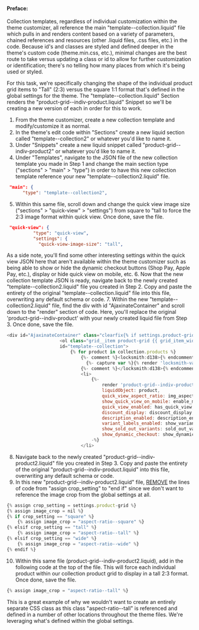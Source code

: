 #### Preface:

Collection templates, regardless of individual customization within the theme customizer, all reference the main "template--collection.liquid" file which pulls in and renders content based on a variety of parameters, chained references and resources (other .liquid files, .css files, etc.) in the code. Because id's and classes are styled and defined deeper in the theme's custom code (theme.min.css, etc.), minimal changes are the best route to take versus updating a class or id to allow for further customization or identification; there's no telling how many places from which it's being used or styled.

For this task, we're specifically changing the shape of the individual product grid items to "Tall" (2:3) versus the square 1:1 format that's defined in the global settings for the theme. The "template--collection.liquid" Section renders the "product-grid--indiv-product.liquid" Snippet so we'll be creating a new version of each in order for this to work.

1. From the theme customizer, create a new collection template and modify/customize it as normal.
2. In the theme's edit code within "Sections" create a new liquid section called "template--collection2" or whatever you'd like to name it. 
3. Under "Snippets" create a new liquid snippet called "product-grid--indiv-product2" or whatever you'd like to name it. 
4. Under "Templates", navigate to the JSON file of the new collection template you made in Step 1 and change the main section type ("sections" > "main" > "type") in order to have this new collection template reference your new "template--collection2.liquid" file.
```JSON
 "main": {
      "type": "template--collection2",
```
 5. Within this same file, scroll down and change the quick view image size ("sections" > "quick-view" > "settings") from square to "tall to force the 2:3 image format within quick view. Once done, save the file.
```JSON
 "quick-view": {
          "type": "quick-view",
          "settings": {
            "quick-view-image-size": "tall",
```
As a side note, you'll find some other interesting settings within the quick view JSON here that aren't available within the theme customizer such as being able to show or hide the dynamic checkout buttons (Shop Pay, Apple Pay, etc.), display or hide quick view on mobile, etc.
6. Now that the new collection template JSON is ready, navigate back to the newly created "template--collection2.liquid" file you created in Step 2. Copy and paste the entirety of the original "template--collection.liquid" file into this file, overwriting any default schema or code.
7. Within the new "template--collection2.liquid" file, find the div with id "AjaxinateContainer" and scroll down to the "render" section of code. Here, you'll replace the original 'product-grid--indiv-product' with your newly created liquid file from Step 3. Once done, save the file.
```js
<div id="AjaxinateContainer" class="clearfix{% if settings.product-grid != 'natural' %} has-aspect-ratio{% else %} natural-images{% endif %}">
                    <ol class="grid__item product-grid {{ grid_item_width }} indiv-product-wrapper collection-image-anim {{ olclasses }}" data-grid-id="{{section.id}}"
                    id="template--collection">
                        {% for product in collection.products %}
                            {%- comment %}<locksmith:d138>{% endcomment -%}
                              {%- capture var %}{% render 'locksmith-variables', scope: 'subject', subject: product, subject_parent: collection, variable: 'transparent' %}{% endcapture %}{% if var == "true" %}{% else %}{% continue %}{% endif -%}
                            {%- comment %}</locksmith:d138>{% endcomment -%}
                            <li>
                                {%-
                                    render 'product-grid--indiv-product2',
                                    liquidObject: product,
                                    quick_view_aspect_ratio: img_aspect_ratio,
                                    show_quick_view_on_mobile: enable_mobile_quick_view,
                                    quick_view_enabled: has_quick_view,
                                    discount_display: discount_display,
                                    description_enabled: description_enabled,
                                    variant_labels_enabled: show_variant_labels,
                                    show_sold_out_variants: sold_out_variants_enabled,
                                    show_dynamic_checkout: show_dynamic_checkout
                                -%}
                            </li>
```
8. Navigate back to the newly created "product-grid--indiv-product2.liquid" file you created in Step 3. Copy and paste the entirety of the original "product-grid--indiv-product.liquid"  into this file, overwriting any default schema or code.
9. In this new "product-grid--indiv-product2.liquid" file, <u>REMOVE</u> the lines of code from "assign crop_setting" to "end if" since we don't want to reference the image crop from the global settings at all.
```js
{% assign crop_setting = settings.product-grid %}
{% assign image_crop = nil %}
{% if crop_setting == "square" %}
    {% assign image_crop = "aspect-ratio--square" %}
{% elsif crop_setting == "tall" %}
    {% assign image_crop = "aspect-ratio--tall" %}
{% elsif crop_setting == "wide" %}
    {% assign image_crop = "aspect-ratio--wide" %}
{% endif %}
``` 
10. Within this same file (product-grid--indiv-product2.liquid), add in the following code at the top of the file. This will force each individual product within our collection product grid to display in a tall 2:3 format. Once done, save the file.
```js
{% assign image_crop = "aspect-ratio--tall" %}
```
This is a great example of why we wouldn't want to create an entirely separate CSS class as this class "aspect-ratio--tall" is referenced and defined in a number of other locations throughout the theme files. We're leveraging what's defined within the global settings.
